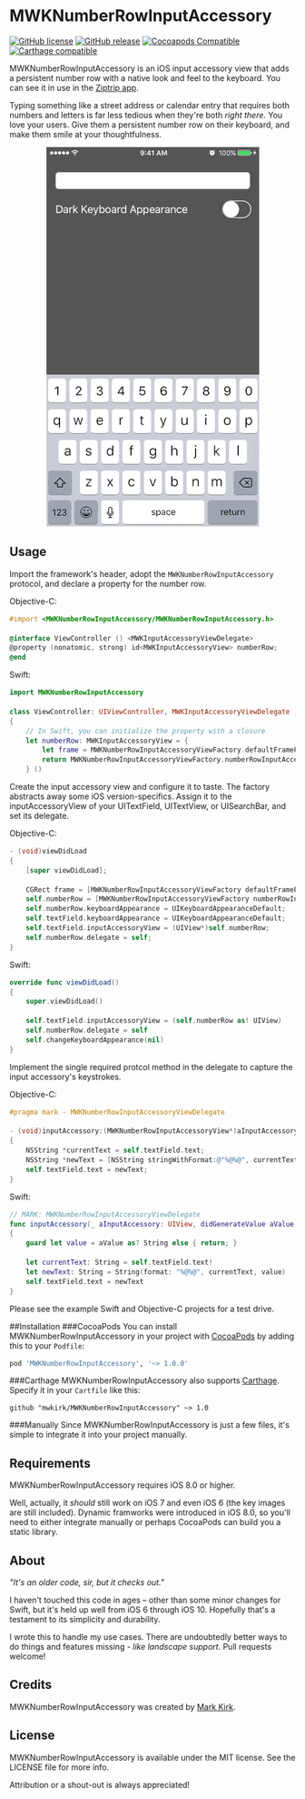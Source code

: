 # MWKNumberRowInputAccessory
[![GitHub license](https://img.shields.io/badge/license-MIT-lightgrey.svg)](https://github.com/mwkirk/MWKNumberRowInputAccessory/blob/master/LICENSE)
[![GitHub release](https://img.shields.io/github/release/mwkirk/mwknumberrowinputaccessory.svg)](https://github.com/mwkirk/MWKNumberRowInputAccessory/releases)
[![Cocoapods Compatible](https://img.shields.io/cocoapods/v/MWKNumberRowInputAccessory.svg)](https://cocoapods.org/pods/MWKNumberRowInputAccessory)
[![Carthage compatible](https://img.shields.io/badge/Carthage-compatible-4BC51D.svg?style=flat)](https://github.com/Carthage/Carthage)

MWKNumberRowInputAccessory is an iOS input accessory view that adds a persistent number row with a native look and feel to the keyboard. You can see it in use in the [Ziptrip app](https://ziptripapp.com).

Typing something like a street address or calendar entry that requires both numbers and letters is far less tedious when they're both _right there._ You love your users. Give them a persistent number row on their keyboard, and make them smile at your thoughtfulness.

<p align="center">
<img src="NumberRow.gif") alt="Example"/>
</p>

## Usage

Import the framework's header, adopt the `MWKNumberRowInputAccessory` protocol,
and declare a property for the number row.

Objective-C:
```objective-c
#import <MWKNumberRowInputAccessory/MWKNumberRowInputAccessory.h>

@interface ViewController () <MWKInputAccessoryViewDelegate>
@property (nonatomic, strong) id<MWKInputAccessoryView> numberRow;
@end
```

Swift:
```swift
import MWKNumberRowInputAccessory

class ViewController: UIViewController, MWKInputAccessoryViewDelegate
{
    // In Swift, you can initialize the property with a closure
    let numberRow: MWKInputAccessoryView = {
        let frame = MWKNumberRowInputAccessoryViewFactory.defaultFramePortrait()
        return MWKNumberRowInputAccessoryViewFactory.numberRowInputAccessoryView(withFrame: frame, inputViewStyle:UIInputViewStyle.keyboard)
    } ()
```

Create the input accessory view and configure it to taste. The factory abstracts away some iOS version-specifics. Assign it to the inputAccessoryView of your UITextField, UITextView, or UISearchBar, and set its delegate.

Objective-C:
```objective-c
- (void)viewDidLoad
{
    [super viewDidLoad];

    CGRect frame = [MWKNumberRowInputAccessoryViewFactory defaultFramePortrait];
    self.numberRow = [MWKNumberRowInputAccessoryViewFactory numberRowInputAccessoryViewWithFrame:frame inputViewStyle:UIInputViewStyleKeyboard];
    self.numberRow.keyboardAppearance = UIKeyboardAppearanceDefault;
    self.textField.keyboardAppearance = UIKeyboardAppearanceDefault;
    self.textField.inputAccessoryView = (UIView*)self.numberRow;
    self.numberRow.delegate = self;
}
```

Swift:
```swift
override func viewDidLoad()
{
    super.viewDidLoad()

    self.textField.inputAccessoryView = (self.numberRow as! UIView)
    self.numberRow.delegate = self
    self.changeKeyboardAppearance(nil)
}
```

Implement the single required protcol method in the delegate to capture the input accessory's keystrokes.

Objective-C:
```objective-c
#pragma mark - MWKNumberRowInputAccessoryViewDelegate

- (void)inputAccessory:(MWKNumberRowInputAccessoryView*)aInputAccessory didGenerateValue:(id)aValue
{
    NSString *currentText = self.textField.text;
    NSString *newText = [NSString stringWithFormat:@"%@%@", currentText, aValue];
    self.textField.text = newText;
}
```

Swift:
```swift
// MARK: MWKNumberRowInputAccessoryViewDelegate
func inputAccessory(_ aInputAccessory: UIView, didGenerateValue aValue: Any)
{
    guard let value = aValue as? String else { return; }
        
    let currentText: String = self.textField.text!
    let newText: String = String(format: "%@%@", currentText, value)
    self.textField.text = newText
}
```

Please see the example Swift and Objective-C projects for a test drive.

##Installation
###CocoaPods
You can install MWKNumberRowInputAccessory in your project with [CocoaPods](https://github.com/cocoapods/cocoapods) by adding this to your `Podfile`:

```Ruby
pod 'MWKNumberRowInputAccessory', '~> 1.0.0'
```

###Carthage
MWKNumberRowInputAccessory also supports [Carthage](https://github.com/Carthage/Carthage). Specify it in your `Cartfile` like this:

```
github "mwkirk/MWKNumberRowInputAccessory" ~> 1.0
```

###Manually
Since MWKNumberRowInputAccessory is just a few files, it's simple to integrate it into your project manually.

## Requirements

MWKNumberRowInputAccessory requires iOS 8.0 or higher.

Well, actually, it _should_ still work on iOS 7 and even iOS 6 (the key images are still included). Dynamic framworks were introduced in iOS 8.0, so you'll need to either integrate manually or perhaps CocoaPods can build you a static library.

## About

_"It's an older code, sir, but it checks out."_

I haven't touched this code in ages – other than some minor changes for Swift, but it's held up well from iOS 6 through iOS 10. Hopefully that's a testament to its simplicity and durability.

I wrote this to handle my use cases. There are undoubtedly better ways to do things and features missing _- like landscape support._ Pull requests welcome!

## Credits

MWKNumberRowInputAccessory was created by [Mark Kirk](https://twitter.com/postmodjackass).

## License

MWKNumberRowInputAccessory is available under the MIT license. See the LICENSE file for more info. 

Attribution or a shout-out is always appreciated!


